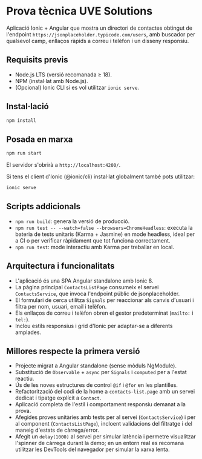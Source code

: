# Prova tècnica UVE Solutions

Aplicació Ionic + Angular que mostra un directori de contactes obtingut de l'endpoint `https://jsonplaceholder.typicode.com/users`, amb buscador per qualsevol camp, enllaços ràpids a correu i telèfon i un disseny responsiu.

## Requisits previs
- Node.js LTS (versió recomanada ≥ 18).
- NPM (instal·lat amb Node.js).
- (Opcional) Ionic CLI si es vol utilitzar `ionic serve`.

## Instal·lació
```bash
npm install
```

## Posada en marxa
```bash
npm run start
```
El servidor s'obrirà a `http://localhost:4200/`.

Si tens el client d'Ionic (@ionic/cli) instal·lat globalment també pots utilitzar:
```bash
ionic serve
```

## Scripts addicionals
- `npm run build`: genera la versió de producció.
 - `npm run test -- --watch=false --browsers=ChromeHeadless`: executa la bateria de tests unitaris (Karma + Jasmine) en mode headless, ideal per a CI o per verificar ràpidament que tot funciona correctament.
- `npm run test`: mode interactiu amb Karma per treballar en local.

## Arquitectura i funcionalitats
- L'aplicació és una SPA Angular standalone amb Ionic 8.
- La pàgina principal `ContactsListPage` consumeix el servei `ContactsService`, que invoca l'endpoint públic de jsonplaceholder.
- El formulari de cerca utilitza `Signals` per reaccionar als canvis d'usuari i filtra per nom, usuari, email i telèfon.
- Els enllaços de correu i telèfon obren el gestor predeterminat (`mailto:` i `tel:`).
- Inclou estils responsius i grid d'Ionic per adaptar-se a diferents amplades.

## Millores respecte la primera versió
- Projecte migrat a Angular standalone (sense mòduls NgModule).
- Substitució de `Observable` + `async` per `Signals` i `computed` per a l'estat reactiu.
- Ús de les noves estructures de control `@if` i `@for` en les plantilles.
- Refactorització del codi de la home a `contacts-list.page` amb un servei dedicat i tipatge explícit a `Contact`.
- Aplicació completa de l'estil i comportament responsiu demanat a la prova.
- Afegides proves unitàries amb tests per al servei (`ContactsService`) i per al component (`ContactsListPage`), incloent validacions del filtratge i del maneig d'estats de càrrega/error.
- Afegit un `delay(1000)` al servei per simular latència i permetre visualitzar l'spinner de càrrega durant la demo; en un entorn real es recomana utilitzar les DevTools del navegador per simular la xarxa lenta.
